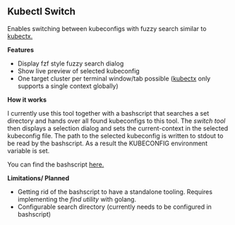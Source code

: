 ## Kubectl Switch

Enables switching between kubeconfigs with fuzzy search similar to [kubectx.](https://github.com/ahmetb/kubectx)

**Features**

- Display fzf style fuzzy search dialog 
- Show live preview of selected kubeconfig
- One target cluster per terminal window/tab possible ([kubectx](https://github.com/ahmetb/kubectx) only supports a single context globally)

**How it works**

I currently use this tool together with a bashscript that searches a set directory and hands over all found kubeconfigs to this tool.
The _switch tool_ then displays a selection dialog and sets the current-context in the selected kubeconfig file.
The path to the selected kubeconfig is written to stdout to be read by the bashscript.
As a result the KUBECONFIG environment variable is set.

You can find the bashscript [here.](https://github.com/danielfoehrKn/bashscripts/blob/master/functions/switch.sh#L4)

**Limitations/ Planned**

- Getting rid of the bashscript to have a standalone tooling.
Requires implementing the _find utility_ with golang.
- Configurable search directory (currently needs to be configured in bashscript)
